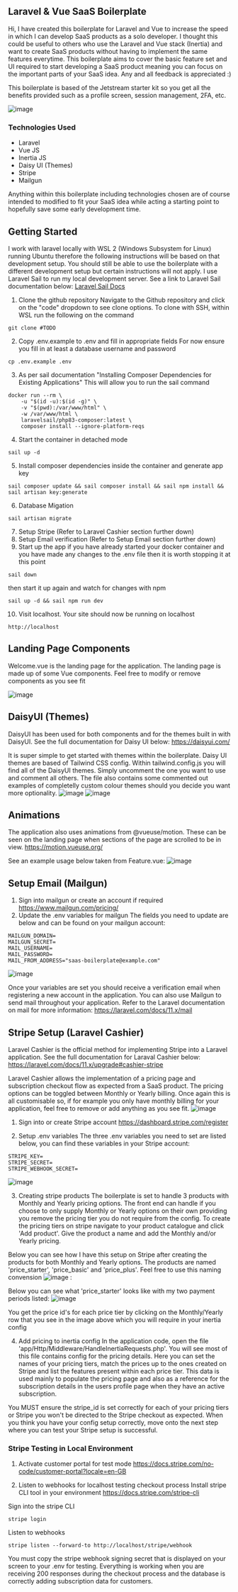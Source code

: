 ## Laravel & Vue SaaS Boilerplate

Hi, I have created this boilerplate for Laravel and Vue to increase the speed in which I can develop SaaS products as a solo developer. I thought this could be useful to others who use the Laravel and Vue stack (Inertia) and want to create SaaS products without having to implement the same features everytime. This boilerplate aims to cover the basic feature set and UI required to start developing a SaaS product meaning you can focus on the important parts of your SaaS idea. Any and all feedback is appreciated :)

This boilerplate is based of the Jetstream starter kit so you get all the benefits provided such as a profile screen, session management, 2FA, etc.

![image](https://github.com/RobertWatkin/laravel-vue-saas-boilerplate/assets/55134916/b1e9f653-bdac-46f7-84ab-269c445f6a18)

### Technologies Used
- Laravel
- Vue JS
- Inertia JS
- Daisy UI (Themes)
- Stripe
- Mailgun

Anything within this boilerplate including technologies chosen are of course intended to modified to fit your SaaS idea while acting a starting point to hopefully save some early development time.

## Getting Started

I work with laravel locally with WSL 2 (Windows Subsystem for Linux) running Ubuntu therefore the following instructions will be based on that development setup. You should still be able to use the boilerplate with a different development setup but certain instructions will not apply. I use Laravel Sail to run my local development server. See a link to Laravel Sail documentation below:
[Laravel Sail Docs](https://laravel.com/docs/11.x/sail)

1. Clone the github repository
Navigate to the Github repository and click on the "code" dropdown to see clone options. To clone with SSH, within WSL run the following on the command
```
git clone #TODO
```

2. Copy .env.example to .env and fill in appropriate fields
For now ensure you fill in at least a database username and password
```
cp .env.example .env
```

3. As per sail documentation "Installing Composer Dependencies for Existing Applications"
This will allow you to run the sail command
```
docker run --rm \
    -u "$(id -u):$(id -g)" \
    -v "$(pwd):/var/www/html" \
    -w /var/www/html \
    laravelsail/php83-composer:latest \
    composer install --ignore-platform-reqs
``` 

4. Start the container in detached mode
```
sail up -d
```

5. Install composer dependencies inside the container and generate app key
```
sail composer update && sail composer install && sail npm install && sail artisan key:generate
```

6. Database Migation
```
sail artisan migrate
```

7. Setup Stripe (Refer to Laravel Cashier section further down)
8. Setup Email verification (Refer to Setup Email  section further down)
9. Start up the app
if you have already started your docker container and you have made any changes to the .env file then it is worth stopping it at this point
```
sail down
```
then start it up again and watch for changes with npm
```
sail up -d && sail npm run dev
```

10. Visit localhost.
Your site should now be running on localhost
```
http://localhost
```
   

## Landing Page Components

Welcome.vue is the landing page for the application. The landing page is made up of some Vue components. Feel free to modify or remove components as you see fit

![image](https://github.com/RobertWatkin/laravel-vue-saas-boilerplate/assets/55134916/8ca9dc23-18be-458a-9c91-ecea5bb68686)


## DaisyUI (Themes)

DaisyUI has been used for both components and for the themes built in with DaisyUI. See the full documentation for Daisy UI below:
https://daisyui.com/

It is super simple to get started with themes within the boilerplate. Daisy UI themes are based of Tailwind CSS config. Within tailwind.config.js you will find all of the DaisyUI themes. Simply uncomment the one you want to use and comment all others. The file also contains some commented out examples of completelly custom colour themes should you decide you want more optionality.
![image](https://github.com/RobertWatkin/laravel-vue-saas-boilerplate/assets/55134916/91545652-ab5f-4d0f-bba3-d8dfbde890fa)
![image](https://github.com/RobertWatkin/laravel-vue-saas-boilerplate/assets/55134916/8833a28b-12f3-4955-a3e4-0fc473756f81)


## Animations

The application also uses animations from @vueuse/motion. These can be seen on the landing page when sections of the page are scrolled to be in view.
https://motion.vueuse.org/

See an example usage below taken from Feature.vue:
![image](https://github.com/RobertWatkin/laravel-vue-saas-boilerplate/assets/55134916/e1746982-e5e9-4daa-bb62-c774346fccfa)


## Setup Email (Mailgun)

1. Sign into mailgun or create an account if required
https://www.mailgun.com/pricing/
2. Update the .env variables for mailgun
The fields you need to update are below and can be found on your mailgun account:
```
MAILGUN_DOMAIN=
MAILGUN_SECRET=
MAIL_USERNAME=
MAIL_PASSWORD=
MAIL_FROM_ADDRESS="saas-boilerplate@example.com"
```
![image](https://github.com/RobertWatkin/laravel-vue-saas-boilerplate/assets/55134916/bfc74d34-e85c-4a1f-b992-372dc12190f1)

Once your variables are set you should receive a verification email when registering a new account in the application. You can also use Mailgun to send mail throughout your application. 
Refer to the Laravel documentation on mail for more information:
https://laravel.com/docs/11.x/mail

## Stripe Setup (Laravel Cashier)

Laravel Cashier is the official method for implementing Stripe into a Laravel application. See the full documentation for Laraval Cashier below:
https://laravel.com/docs/11.x/upgrade#cashier-stripe

Laravel Cashier allows the implementation of a pricing page and subscription checkout flow as expected from a SaaS product. The pricing options can be toggled between Monthly or Yearly billing. Once again this is all customisable so, if for example you only have monthly billing for your application, feel free to remove or add anything as you see fit.
![image](https://github.com/RobertWatkin/laravel-vue-saas-boilerplate/assets/55134916/4d5961ee-1335-47aa-a4a5-b210a65d05b3)

1. Sign into or create Stripe account
https://dashboard.stripe.com/register

2. Setup .env variables
The three .env variables you need to set are listed below, you can find these variables in your Stripe account:
```
STRIPE_KEY=
STRIPE_SECRET=
STRIPE_WEBHOOK_SECRET=
```
![image](https://github.com/RobertWatkin/laravel-vue-saas-boilerplate/assets/55134916/1c223e86-aca2-4a50-ae12-5804a66c3ea3)

3. Creating stripe products
The boilerplate is set to handle 3 products with Monthly and Yearly pricing options. The front end can handle if you choose to only supply Monthly or Yearly options on their own providing you remove the pricing tier you do not require from the config.
To create the pricing tiers on stripe navigate to your product catalogue and click 'Add product'. Give the product a name and add the Monthly and/or Yearly pricing.

Below you can see how I have this setup on Stripe after creating the products for both Monthly and Yearly options. The products are named 'price_starter', 'price_basic' and 'price_plus'. Feel free to use this naming convension
![image](https://github.com/RobertWatkin/laravel-vue-saas-boilerplate/assets/55134916/6d875252-7c7d-4438-81e7-d22b92d1ff22)
:

Below you can see what 'price_starter' looks like with my two payment periods listed:
![image](https://github.com/RobertWatkin/laravel-vue-saas-boilerplate/assets/55134916/45990dd5-760c-4504-9a42-52769b2f7913)

You get the price id's for each price tier by clicking on the Monthly/Yearly row that you see in the image above which you will require in your inertia config

4. Add pricing to inertia config
In the application code, open the file 'app/Http/Middleware/HandleInertiaRequests.php'. You will see most of this file contains config for the pricing details.
Here you can set the names of your pricing tiers, match the prices up to the ones created on Stripe and list the features present within each price tier. This data is used mainly to populate the pricing page and also as a reference for the subscription details in the users profile page when they have an active subscription.

You MUST ensure the stripe_id is set correctly for each of your pricing tiers or Stripe you won't be directed to the Stripe checkout as expected.
When you think you have your config setup correctly, move onto the next step where you can test your Stripe setup is successful.

### Stripe Testing in Local Environment

1. Activate customer portal for test mode
https://docs.stripe.com/no-code/customer-portal?locale=en-GB

2. Listen to webhooks for localhost testing checkout process
Install stripe CLI tool in your environment
https://docs.stripe.com/stripe-cli

Sign into the stripe CLI
```
stripe login
```

Listen to webhooks
```
stripe listen --forward-to http://localhost/stripe/webhook
```
You must copy the stripe webhook signing secret that is displayed on your screen to your .env for testing. 
Everything is working when you are receiving 200 responses during the checkout process and the database is correctly adding subscription data for customers.




